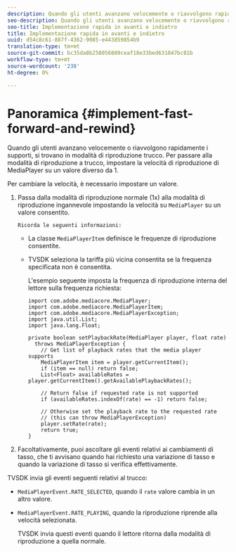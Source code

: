 ```yaml
---
description: Quando gli utenti avanzano velocemente o riavvolgono rapidamente i supporti, si trovano in modalità di riproduzione trucco. Per passare alla modalità di riproduzione a trucco, impostare la velocità di riproduzione di MediaPlayer su un valore diverso da 1.
seo-description: Quando gli utenti avanzano velocemente o riavvolgono rapidamente i supporti, si trovano in modalità di riproduzione trucco. Per passare alla modalità di riproduzione a trucco, impostare la velocità di riproduzione di MediaPlayer su un valore diverso da 1.
seo-title: Implementazione rapida in avanti e indietro
title: Implementazione rapida in avanti e indietro
uuid: d54c8c61-887f-4362-9085-e443859854b9
translation-type: tm+mt
source-git-commit: bc35da8b258056809ceaf18e33bed631047bc81b
workflow-type: tm+mt
source-wordcount: '238'
ht-degree: 0%

---
```



# Panoramica {#implement-fast-forward-and-rewind}

Quando gli utenti avanzano velocemente o riavvolgono rapidamente i supporti, si trovano in modalità di riproduzione trucco. Per passare alla modalità di riproduzione a trucco, impostare la velocità di riproduzione di MediaPlayer su un valore diverso da 1.

Per cambiare la velocità, è necessario impostare un valore.

1. Passa dalla modalità di riproduzione normale (1x) alla modalità di riproduzione ingannevole impostando la velocità su `MediaPlayer` su un valore consentito.

       Ricorda le seguenti informazioni:
   
   * La classe `MediaPlayerItem` definisce le frequenze di riproduzione consentite.
   * TVSDK seleziona la tariffa più vicina consentita se la frequenza specificata non è consentita.

      L&#39;esempio seguente imposta la frequenza di riproduzione interna del lettore sulla frequenza richiesta:

      ```
      import com.adobe.mediacore.MediaPlayer; 
      import com.adobe.mediacore.MediaPlayerItem; 
      import com.adobe.mediacore.MediaPlayerException; 
      import java.util.List; 
      import java.lang.Float; 
      
      private boolean setPlaybackRate(MediaPlayer player, float rate)  
        throws MediaPlayerException { 
          // Get list of playback rates that the media player supports 
          MediaPlayerItem item = player.getCurrentItem(); 
          if (item == null) return false; 
          List<Float> availableRates = player.getCurrentItem().getAvailablePlaybackRates(); 
      
          // Return false if requested rate is not supported 
          if (availableRates.indexOf(rate) == -1) return false; 
      
          // Otherwise set the playback rate to the requested rate  
          // (this can throw MediaPlayerException) 
          player.setRate(rate); 
          return true; 
      }
      ```

1. Facoltativamente, puoi ascoltare gli eventi relativi ai cambiamenti di tasso, che ti avvisano quando hai richiesto una variazione di tasso e quando la variazione di tasso si verifica effettivamente.

TVSDK invia gli eventi seguenti relativi al trucco:

* `MediaPlayerEvent.RATE_SELECTED`, quando il  `rate` valore cambia in un altro valore.

* `MediaPlayerEvent.RATE_PLAYING`, quando la riproduzione riprende alla velocità selezionata.

   TVSDK invia questi eventi quando il lettore ritorna dalla modalità di riproduzione a quella normale.